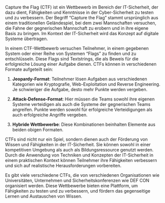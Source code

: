 
Capture the Flag (CTF) ist ein Wettbewerb im Bereich der IT-Sicherheit, der dazu dient, Fähigkeiten und Kenntnisse in der Cyber-Sicherheit zu testen und zu verbessern. Der Begriff “Capture the Flag” stammt ursprünglich aus einem traditionellen Geländespiel, bei dem zwei Mannschaften versuchen, die Fahne der gegnerischen Mannschaft zu erobern und in ihre eigene Basis zu bringen. Im Kontext der IT-Sicherheit wird das Konzept auf digitale Systeme übertragen.

In einem CTF-Wettbewerb versuchen Teilnehmer, in einem gegebenen System oder einer Reihe von Systemen “Flags” zu finden und zu entschlüsseln. Diese Flags sind Textstrings, die als Beweis für die erfolgreiche Lösung einer Aufgabe dienen. CTFs können in verschiedenen Formate aufgeteilt sein:

1. **Jeopardy-Format**: Teilnehmer lösen Aufgaben aus verschiedenen Kategorien wie Kryptografie, Web-Exploitation und Reverse Engineering. Je schwieriger die Aufgabe, desto mehr Punkte werden vergeben.
    
2. **Attack-Defense-Format**: Hier müssen die Teams sowohl ihre eigenen Systeme verteidigen als auch die Systeme der gegnerischen Teams angreifen. Punkte werden sowohl für erfolgreiche Verteidigungen als auch erfolgreiche Angriffe vergeben.
    
3. **Hybride Wettbewerbe**: Diese Kombinationen beinhalten Elemente aus beiden obigen Formaten.
    

CTFs sind nicht nur ein Spiel, sondern dienen auch der Förderung von Wissen und Fähigkeiten in der IT-Sicherheit. Sie können sowohl in einer kompetitiven Umgebung als auch als Bildungsressource genutzt werden. Durch die Anwendung von Techniken und Konzepten der IT-Sicherheit in einem praktischen Kontext können Teilnehmer ihre Fähigkeiten verbessern und sich auf realistische Herausforderungen vorbereiten.

Es gibt viele verschiedene CTFs, die von verschiedenen Organisationen wie Universitäten, Unternehmen und Sicherheitskonferenzen wie DEF CON organisiert werden. Diese Wettbewerbe bieten eine Plattform, um Fähigkeiten zu testen und zu verbessern, und fördern das gegenseitige Lernen und Austauschen von Wissen.